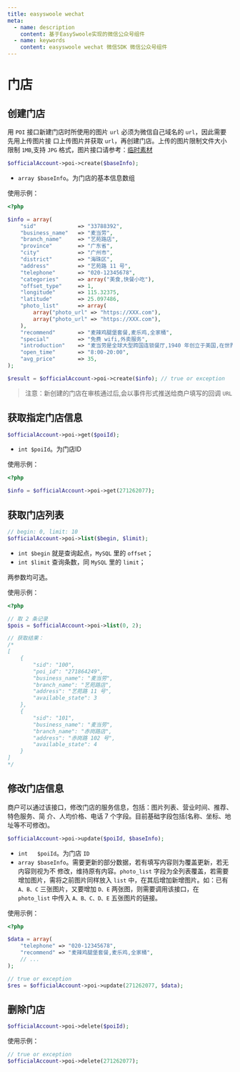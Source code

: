 ```yaml
---
title: easyswoole wechat
meta:
  - name: description
    content: 基于EasySwoole实现的微信公众号组件
  - name: keywords
    content: easyswoole wechat 微信SDK 微信公众号组件
---
```


# 门店

## 创建门店

用 `POI` 接口新建门店时所使用的图片 `url` 必须为微信自己域名的 `url`，因此需要先用上传图片接 口上传图片并获取 `url`，再创建门店。上传的图片限制文件大小限制 `1MB`,支持 `JPG` 格式，图片接口请参考：[临时素材](/Components/WeChat2.x/officialAccount/media.md)

```php
$officialAccount->poi->create($baseInfo);
```

- `array $baseInfo`。为门店的基本信息数组

使用示例：

```php
<?php

$info = array(
    "sid"             => "33788392",
    "business_name"   => "麦当劳",
    "branch_name"     => "艺苑路店",
    "province"        => "广东省",
    "city"            => "广州市",
    "district"        => "海珠区",
    "address"         => "艺苑路 11 号",
    "telephone"       => "020-12345678",
    "categories"      => array("美食,快餐小吃"),
    "offset_type"     => 1,
    "longitude"       => 115.32375,
    "latitude"        => 25.097486,
    "photo_list"      => array(
        array("photo_url" => "https://XXX.com"),
        array("photo_url" => "https://XXX.com"),
    ),
    "recommend"       => "麦辣鸡腿堡套餐,麦乐鸡,全家桶",
    "special"         => "免费 wifi,外卖服务",
    "introduction"    => "麦当劳是全球大型跨国连锁餐厅,1940 年创立于美国,在世界上大约拥有 3  万间分店。主要售卖汉堡包,以及薯条、炸鸡、汽水、冰品、沙拉、水果等 快餐食品",
    "open_time"       => "8:00-20:00",
    "avg_price"       => 35,
);

$result = $officialAccount->poi->create($info); // true or exception
```

> 注意：新创建的门店在审核通过后,会以事件形式推送给商户填写的回调 `URL`
 
## 获取指定门店信息

```php
$officialAccount->poi->get($poiId);
```

- `int $poiId`。为门店ID

使用示例：

```php
<?php

$info = $officialAccount->poi->get(271262077);
```

## 获取门店列表

```php
// begin: 0, limit: 10
$officialAccount->poi->list($begin, $limit);
```

- `int $begin` 就是查询起点，`MySQL` 里的 `offset`；
- `int $limit` 查询条数，同 `MySQL` 里的 `limit`；

两参数均可选。

使用示例：

```php
<?php

// 取 2 条记录
$pois = $officialAccount->poi->list(0, 2);

// 获取结果：
/*
[
    {
		"sid": "100",
		"poi_id": "271864249",
		"business_name": "麦当劳",
		"branch_name": "艺苑路店",
		"address": "艺苑路 11 号",
		"available_state": 3
	},
	{
		"sid": "101",
		"business_name": "麦当劳",
		"branch_name": "赤岗路店",
		"address": "赤岗路 102 号",
		"available_state": 4
	}
]
*/
```

## 修改门店信息

商户可以通过该接口，修改门店的服务信息，包括：图片列表、营业时间、推荐、特色服务、简 介、人均价格、电话 7 个字段。目前基础字段包括(名称、坐标、地址等不可修改)。

```php
$officialAccount->poi->update($poiId, $baseInfo);
```

- `int   $poiId`。为门店 `ID`
- `array $baseInfo`。需要更新的部分数据，若有填写内容则为覆盖更新，若无内容则视为不 修改，维持原有内容。`photo_list` 字段为全列表覆盖，若需要增加图片，需将之前图片同样放入 `list` 中，在其后增加新增图片。如：已有 `A、B、C` 三张图片，又要增加 `D、E` 两张图，则需要调用该接口，在 `photo_list` 中传入 `A、B、C、D、E` 五张图片的链接。

使用示例：

```php
<?php

$data = array(
    "telephone" => "020-12345678",
    "recommend" => "麦辣鸡腿堡套餐,麦乐鸡,全家桶",
    // ...
);

// true or exception
$res = $officialAccount->poi->update(271262077, $data);
```

## 删除门店

```php
$officialAccount->poi->delete($poiId);
```

使用示例：

```php
// true or exception
$officialAccount->poi->delete(271262077);
```